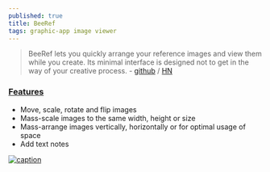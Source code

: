 ```yaml
---
published: true
title: BeeRef
tags: graphic-app image viewer
---
```

> BeeRef lets you quickly arrange your reference images and view them while you create. Its minimal interface is designed not to get in the way of your creative process. - [github](https://github.com/mini-ninja-64/beeref) / [HN](https://news.ycombinator.com/item?id=34983274)


### [Features](https://github.com/mini-ninja-64/beeref#features)
- Move, scale, rotate and flip images
- Mass-scale images to the same width, height or size
- Mass-arrange images vertically, horizontally or for optimal usage of space
- Add text notes

[![caption](https://github.com/mini-ninja-64/beeref/raw/main/images/screenshot.png)](https://github.com/mini-ninja-64/beeref#features)